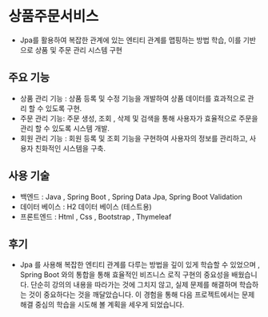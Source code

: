 # 상품주문서비스
* Jpa를 활용하여 복잡한 관계에 있는 엔티티 관계를 맵핑하는 방법 학습, 이를 기반으로 상품 및 주문 관리 시스템 구현

## 주요 기능
* 상품 관리 기능 : 상품 등록 및 수정 기능을 개발하여 상품 데이터를 효과적으로 관리 할 수 있도록 구현.
* 주문 관리 기능: 주문 생성, 조회 , 삭제 및 검색을 통해 사용자가 효율적으로 주문을 관리 할 수 있도록 시스템 개발.
* 회원 관리 기능 : 회원 등록 및 조회 기능을 구현하여 사용자의 정보를 관리하고, 사용자 친화적인 시스템을 구축.
## 사용 기술
* 백엔드 : Java , Spring Boot , Spring Data Jpa, Spring Boot Validation
* 데이터 베이스 : H2 데이터 베이스 (테스트용)
* 프론트엔드 : Html , Css , Bootstrap , Thymeleaf
## 후기
* Jpa 를 사용해 복잡한 엔티티 관계를 다루는 방법을 깊이 있게 학습할 수 있었으며 , 
Spring Boot 와의 통합을 통해 효율적인 비즈니스 로직 구현의 중요성을 배웠습니다.
단순히 강의의 내용을 따라가는 것에 그치지 않고, 실제 문제를 해결하며 학습하는 것이 중요하다는 것을 깨달았습니다. 이 경험을 통해 다음 프로젝트에서는 문제 해결 중심의 학습을 시도해 볼 계획을 세우게 되었습니다.
